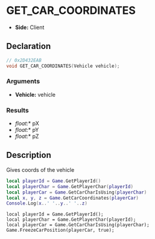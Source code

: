# GET_CAR_COORDINATES
- **Side:** Client

## Declaration
```cpp
// 0x2D432EAB
void GET_CAR_COORDINATES(Vehicle vehicle);
```

### Arguments
- **Vehicle:** vehicle

### Results
- **float*:** pX
- **float*:** pY
- **float*:** pZ

## Description
Gives coords of the vehicle

```lua
local playerId = Game.GetPlayerId()
local playerChar = Game.GetPlayerChar(playerId)
local playerCar = Game.GetCarCharIsUsing(playerChar)
local x, y, z = Game.GetCarCoordinates(playerCar)
Console.Log(x..' '..y..' '..z)
```

```squirrel
local playerId = Game.GetPlayerId();
local playerChar = Game.GetPlayerChar(playerId);
local playerCar = Game.GetCarCharIsUsing(playerChar);
Game.FreezeCarPosition(playerCar, true);
```